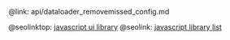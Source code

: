@link: api/dataloader_removemissed_config.md

@seolinktop: [javascript ui library](https://webix.com)
@seolink: [javascript library list](https://webix.com/widget/list/)